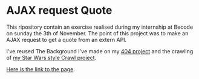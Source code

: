 
# AJAX request Quote #

This ripository contain an exercise realised during my internship at Becode on sunday the 3th of November.
The point of this project was to make an AJAX request to get a quote from an extern API.

I've reused The Background I've made on my [404 project](https://levizar.github.io/404/) and the crawling of [my Star Wars style Crawl project](https://levizar.github.io/Star-Wars-Crawl/).

[Here is the link to the page](https://levizar.github.io/ajax-simple-web-service-request/).
